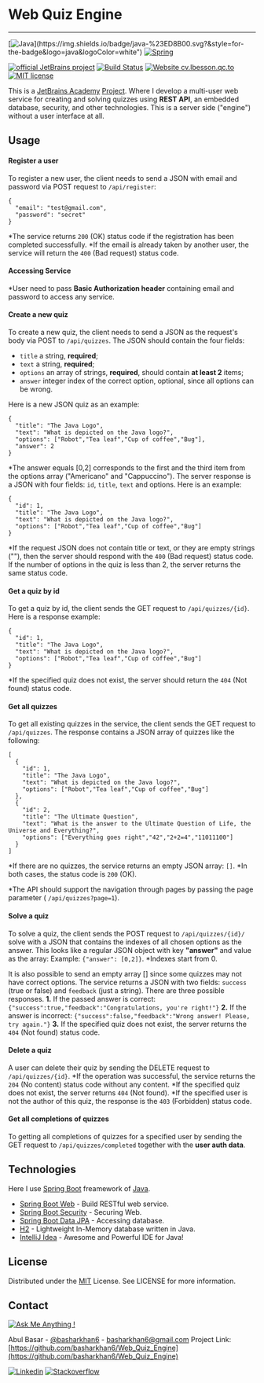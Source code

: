 # Web Quiz Engine
----
[![Java](https://img.shields.io/badge/java-%23ED8B00.svg?&style=for-the-badge&logo=java&logoColor=white")](https://img.shields.io/badge/java-%23ED8B00.svg?&style=for-the-badge&logo=java&logoColor=white") [![Spring](https://img.shields.io/badge/spring%20-%236DB33F.svg?&style=for-the-badge&logo=spring&logoColor=white)](https://img.shields.io/badge/spring%20-%236DB33F.svg?&style=for-the-badge&logo=spring&logoColor=white)

[![official JetBrains project](http://jb.gg/badges/official.svg)](https://confluence.jetbrains.com/display/ALL/JetBrains+on+GitHub) [![Build Status](https://travis-ci.org/joemccann/dillinger.svg?branch=master)](https://travis-ci.org/joemccann/dillinger) [![Website cv.lbesson.qc.to](https://img.shields.io/website-up-down-green-red/http/cv.lbesson.qc.to.svg)](http://cv.lbesson.qc.to/) [![MIT license](https://img.shields.io/badge/License-MIT-blue.svg)](https://lbesson.mit-license.org/)

This is a [JetBrains Academy](https://hyperskill.org) [Project](https://hyperskill.org/projects/91). Where I develop a multi-user web service for creating and solving quizzes using **REST API**, an embedded database, security, and other technologies. This is a server side ("engine") without a user interface at all.


## Usage
#### Register a user
To register a new user, the client needs to send a JSON with email and password via POST request to `/api/register`:
```
{
  "email": "test@gmail.com",
  "password": "secret"
}
```
*The service returns `200` (OK) status code if the registration has been completed successfully.
*If the email is already taken by another user, the service will return the `400` (Bad request) status code.



#### Accessing Service
*User need to pass **Basic Authorization header** containing email and password to access any service.


#### Create a new quiz
To create a new quiz, the client needs to send a JSON as the request's body via POST to `/api/quizzes`.
The JSON should contain the four fields:
- `title` a string, **required**;
- `text` a string, **required**;
- `options` an array of strings, **required**, should contain **at least 2** items;
 - `answer` integer index of the correct option, optional, since all options can be wrong.

Here is a new JSON quiz as an example:
```
{
  "title": "The Java Logo",
  "text": "What is depicted on the Java logo?",
  "options": ["Robot","Tea leaf","Cup of coffee","Bug"],
  "answer": 2
}
```
*The answer equals [0,2] corresponds to the first and the third item from the options array ("Americano" and "Cappuccino").
The server response is a JSON with four fields: `id`, `title`, `text` and options. Here is an example:
```
{
  "id": 1,
  "title": "The Java Logo",
  "text": "What is depicted on the Java logo?",
  "options": ["Robot","Tea leaf","Cup of coffee","Bug"]
}
```
*If the request JSON does not contain title or text, or they are empty strings (""), then the server should respond with the `400` (Bad request) status code. If the number of options in the quiz is less than 2, the server returns the same status code.

#### Get a quiz by id
To get a quiz by id, the client sends the GET request to `/api/quizzes/{id}`.
Here is a response example:
```
{
  "id": 1,
  "title": "The Java Logo",
  "text": "What is depicted on the Java logo?",
  "options": ["Robot","Tea leaf","Cup of coffee","Bug"]
}
```
*If the specified quiz does not exist, the server should return the `404` (Not found) status code.


#### Get all quizzes
To get all existing quizzes in the service, the client sends the GET request to `/api/quizzes`.
The response contains a JSON array of quizzes like the following:
```
[
  {
    "id": 1,
    "title": "The Java Logo",
    "text": "What is depicted on the Java logo?",
    "options": ["Robot","Tea leaf","Cup of coffee","Bug"]
  },
  {
    "id": 2,
    "title": "The Ultimate Question",
    "text": "What is the answer to the Ultimate Question of Life, the Universe and Everything?",
    "options": ["Everything goes right","42","2+2=4","11011100"]
  }
]
```
*If there are no quizzes, the service returns an empty JSON array: `[]`.
*In both cases, the status code is `200` (OK).

*The API should support the navigation through pages by passing the page parameter ( `/api/quizzes?page=1`).


#### Solve a quiz
To solve a quiz, the client sends the POST request to `/api/quizzes/{id}/` solve with a JSON that contains the indexes of all chosen options as the answer. This looks like a regular JSON object with key **"answer"** and value as the array:
Example: `{"answer": [0,2]}`.
*Indexes start from 0.

It is also possible to send an empty array [] since some quizzes may not have correct options.
The service returns a JSON with two fields: `success` (true or false) and `feedback` (just a string). There are three possible responses.
**1.** If the passed answer is correct:
```{"success":true,"feedback":"Congratulations, you're right!"}```
**2.** If the answer is incorrect:
```{"success":false,"feedback":"Wrong answer! Please, try again."}```
**3.** If the specified quiz does not exist, the server returns the `404` (Not found) status code.



#### Delete a quiz
A user can delete their quiz by sending the DELETE request to `/api/quizzes/{id}`.
*If the operation was successful, the service returns the `204` (No content) status code without any content.
*If the specified quiz does not exist, the server returns `404` (Not found).
*If the specified user is not the author of this quiz, the response is the `403` (Forbidden) status code.


#### Get all completions of quizzes
To getting all completions of quizzes for a specified user by sending the GET request to `/api/quizzes/completed` together with the **user auth data**.



## Technologies
Here I use [Spring Boot](https://spring.io/projects/spring-boot) freamework of [Java](https://www.oracle.com/java/).
* [Spring Boot Web](https://spring.io/projects/spring-boot) - Build RESTful web service.
* [Spring Boot Security](https://spring.io/guides/gs/securing-web) - Securing Web.
* [Spring Boot Data JPA](https://spring.io/guides/gs/accessing-data-jpa) - Accessing database.
* [H2](https://www.h2database.com/) - Lightweight In-Memory database written in Java.
* [IntelliJ Idea](https://www.jetbrains.com/idea/) - Awesome and Powerful IDE for Java!



## License
Distributed under the [MIT](https://opensource.org/licenses/MIT) License. See LICENSE for more information.



## Contact
[![Ask Me Anything !](https://img.shields.io/badge/Ask%20me-anything-1abc9c.svg)](https://GitHub.com/Naereen/ama)

Abul Basar - [@basharkhan6](https://facebook.com/basharkhan6) - basharkhan6@gmail.com
Project Link: [https://github.com/basharkhan6/Web_Quiz_Engine](https://github.com/basharkhan6/Web_Quiz_Engine)

[![Linkedin](https://img.shields.io/badge/linkedin%20-%230077B5.svg?&style=for-the-badge&logo=linkedin&logoColor=white)](https://img.shields.io/badge/linkedin%20-%230077B5.svg?&style=for-the-badge&logo=linkedin&logoColor=white) [![Stackoverflow](https://img.shields.io/badge/-Stack%20overflow-FE7A16?style=for-the-badge&logo=stack-overflow&logoColor=white)](https://img.shields.io/badge/-Stack%20overflow-FE7A16?style=for-the-badge&logo=stack-overflow&logoColor=white)
